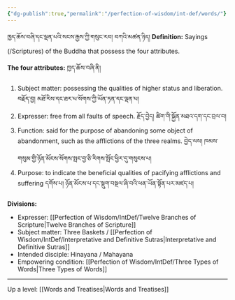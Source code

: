 ```yaml
---
{"dg-publish":true,"permalink":"/perfection-of-wisdom/int-def/words/"}
---
```


ཁྱད་ཆོས་བཞི་དང་ལྡན་པའི་སངས་རྒྱས་ཀྱི་གསུང་རབ། བཀའི་མཚན་ཉིད།
**Definition:** Sayings (/Scriptures) of the Buddha that possess the four attributes.

**The four attributes:** ཁྱད་ཆོས་བཞི་ནི།
1. Subject matter: possessing the qualities of higher status and liberation.
   བརྗོད་བྱ། མཐོ་རིས་དང་ཐར་པ་སོགས་ཀྱི་ཡོན་ཏན་དང་ལྡན་པ།
2. Expresser: free from all faults of speech. རྗོད་བྱེད། ཚིག་གི་སྐྱོན་མཐའ་དག་དང་བྲལ་བ།
3. Function: said for the purpose of abandoning some object of abandonment, such as the afflictions of the three realms. བྱེད་ལས། ཁམས་གསུམ་གྱི་ཉོན་མོངས་སོགས་སྤང་བྱ་ཅི་རིགས་སྤོང་ཕྱིར་དུ་གསུངས་པ།
4. Purpose: to indicate the beneficial qualities of pacifying afflictions and suffering
   དགོས་པ། ཉོན་མོངས་པ་དང་སྡུག་བསྔལ་ཞི་བའི་ཕན་ཡོན་སྟོན་པར་མཛད་པ།

**Divisions:**
- Expresser: [[Perfection of Wisdom/IntDef/Twelve Branches of Scripture\|Twelve Branches of Scripture]]
- Subject matter: Three Baskets / [[Perfection of Wisdom/IntDef/Interpretative and Definitive Sutras\|Interpretative and Definitive Sutras]]
- Intended disciple: Hinayana / Mahayana
- Empowering condition: [[Perfection of Wisdom/IntDef/Three Types of Words\|Three Types of Words]]

---
Up a level: [[Words and Treatises\|Words and Treatises]]